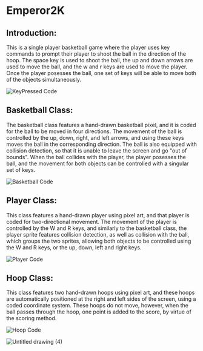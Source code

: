 
# Emperor2K


## Introduction:

This is a single player basketball game where the player uses key commands to prompt their player to shoot the ball in the direction of the hoop. The space key is used to shoot the ball, the up and down arrows are used to move the ball, and the w and r keys are used to move the player. Once the player posesses the ball, one set of keys will be able to move both of the objects simultaneously.

![KeyPressed Code](https://user-images.githubusercontent.com/90531142/170742772-3279fc47-41c5-4037-b079-ba2ab0fda010.PNG)

## Basketball Class:

The basketball class features a hand-drawn basketball pixel, and it is coded for the ball to be moved in four directions. The movement of the ball is controlled by the up, down, right, and left arrows, and using these keys moves the ball in the corresponding direction. The ball is also equipped with collision detection, so that it is unable to leave the screen and go "out of bounds". When the ball collides with the player, the player posesses the ball, and the movement for both objects can be controlled with a singular set of keys.

![Basketball Code](https://user-images.githubusercontent.com/90531142/170741209-d27227dc-d523-48ea-8b3d-36f5bcaa3990.png)

## Player Class:

This class features a hand-drawn player using pixel art, and that player is coded for two-directional movement. The movement of the player is controlled by the W and R keys, and similarly to the basketball class, the player sprite features collision detection, as well as collision with the ball, which groups the two sprites, allowing both objects to be controlled using the W and R keys, or the up, down, left and right keys.

![Player Code](https://user-images.githubusercontent.com/90531142/170742773-9e517342-9783-4aa3-b2ba-d79db539e1bf.PNG)


## Hoop Class:

This class features two hand-drawn hoops using pixel art, and these hoops are automatically positioned at the right and left sides of the screen, using a coded coordinate system. These hoops do not move, however, when the ball passes through the hoop, one point is added to the score, by virtue of the scoring method. 

![Hoop Code](https://user-images.githubusercontent.com/90531142/170742771-bbb79037-9c75-429e-b0ba-8a872f7edf37.PNG)

![Untitled drawing (4)](https://user-images.githubusercontent.com/90531142/170739405-06f45fe1-0d44-4ab9-b6b8-c7c5fe7be4f1.png)

